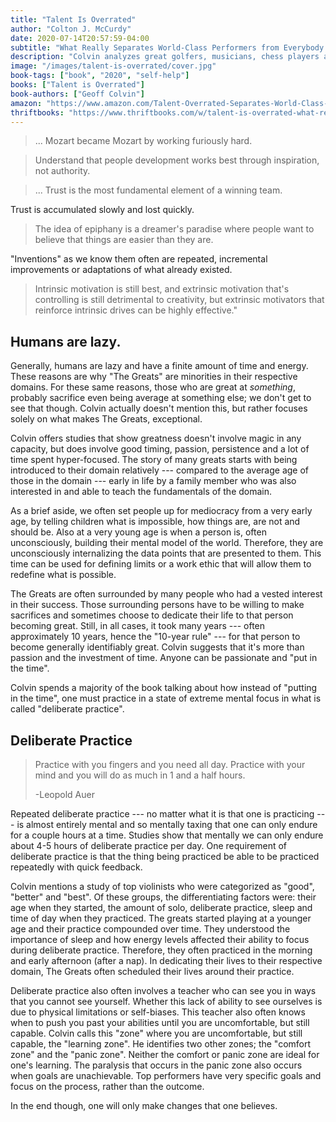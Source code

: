 ```yaml
---
title: "Talent Is Overrated"
author: "Colton J. McCurdy"
date: 2020-07-14T20:57:59-04:00
subtitle: "What Really Separates World-Class Performers from Everybody Else"
description: "Colvin analyzes great golfers, musicians, chess players and more in their respective domains to determine what makes them identifiably great. Turns out, there is no magic, just an early start, persistent focused deliberate practice and motivation to continue working hard."
image: "/images/talent-is-overrated/cover.jpg"
book-tags: ["book", "2020", "self-help"]
books: ["Talent is Overrated"]
book-authors: ["Geoff Colvin"]
amazon: "https://www.amazon.com/Talent-Overrated-Separates-World-Class-Performers/dp/1591842948/ref=sr_1_1?dchild=1&hvadid=77859297291081&hvbmt=bb&hvdev=c&hvqmt=p&keywords=talent+is+overrated&qid=1594982865&sr=8-1&tag=mh0b-20"
thriftbooks: "https://www.thriftbooks.com/w/talent-is-overrated-what-really-separates-world-class-performers-from-everybody-else_geoff-colvin/251953/#isbn=1591842948&idiq=3950274"
---
```


> ... Mozart became Mozart by working furiously hard.

> Understand that people development works best through inspiration, not authority.

> ... Trust is the most fundamental element of a winning team.

Trust is accumulated slowly and lost quickly.

> The idea of epiphany is a dreamer's paradise where people want to believe that things are easier than they are.

"Inventions" as we know them often are repeated, incremental improvements or adaptations
of what already existed.

> Intrinsic motivation is still best, and extrinsic motivation that's controlling is still detrimental to creativity, but extrinsic motivators that reinforce intrinsic drives can be highly effective."

## Humans are lazy.

Generally, humans are lazy and have a finite amount of time and energy. These reasons
are why "The Greats" are minorities in their respective domains. For these same reasons,
those who are great at _something_, probably sacrifice even being average
at something else; we don't get to see that though. Colvin actually doesn't
mention this, but rather focuses solely on what makes The Greats, exceptional.

Colvin offers studies that show greatness doesn't involve magic in any capacity, but
does involve good timing, passion, persistence and a lot of time spent hyper-focused. The story of many
greats starts with being introduced to their domain relatively --- compared to the
average age of those in the domain --- early in life by a family member who was
also interested in and able to teach the fundamentals of the domain.

As a brief aside, we often set people up for mediocracy from a very early age,
by telling children what is impossible, how things are, are not and should be.
Also at a very young age is when a person is, often unconsciously, building their
mental model of the world. Therefore, they are unconsciously internalizing the
data points that are presented to them. This time can be used for defining limits
or a work ethic that will allow them to redefine what is possible.

The Greats are often surrounded by many people who had a vested interest in their
success. Those surrounding persons have to be willing to make sacrifices
and sometimes choose to dedicate their life to that person becoming great. Still, in all
cases, it took many years --- often approximately 10 years, hence the "10-year rule" ---
for that person to become generally identifiably great. Colvin suggests that it's more than
passion and the investment of time. Anyone can be passionate and "put in the time".

Colvin spends a majority of the book talking about how instead of "putting in the time",
one must practice in a state of extreme mental focus in what is called "deliberate practice".

## Deliberate Practice

> Practice with you fingers and you need all day. Practice with your mind and you will do as much in 1 and a half hours.
>
> -Leopold Auer

Repeated deliberate practice --- no matter what it is that one is practicing --- is almost
entirely mental and so mentally taxing that one can only endure for a couple hours at a time.
Studies show that mentally we can only endure about 4-5 hours of deliberate practice
per day. One requirement of deliberate practice is that the thing being practiced
be able to be practiced repeatedly with quick feedback.

Colvin mentions a study of top violinists who were categorized as "good", "better"
and "best". Of these groups, the differentiating factors were: their age when they started,
the amount of solo, deliberate practice, sleep and time of day when they practiced.
The greats started playing at a younger age and their practice compounded over time.
They understood the importance of sleep and how energy levels affected their ability
to focus during deliberate practice. Therefore, they often practiced in the morning and early
afternoon (after a nap). In dedicating their lives to their respective domain, The Greats
often scheduled their lives around their practice.

Deliberate practice also often involves a teacher who can see you in ways that you
cannot see yourself. Whether this lack of ability to see ourselves is due to physical
limitations or self-biases. This teacher also often knows when to push you past
your abilities until you are uncomfortable, but still capable. Colvin calls this
"zone" where you are uncomfortable, but still capable, the "learning zone". He identifies
two other zones; the "comfort zone" and the "panic zone". Neither the comfort or panic
zone are ideal for one's learning. The paralysis that occurs in the panic zone also
occurs when goals are unachievable. Top performers have very specific goals and focus on
the process, rather than the outcome.

In the end though, one will only make changes that one believes.
